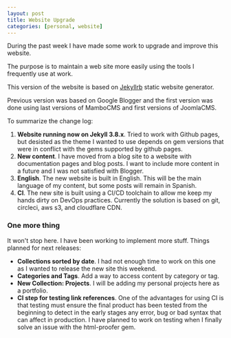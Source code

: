 ```yaml
---
layout: post
title: Website Upgrade
categories: [personal, website]
---
```


During the past week I have made some work to upgrade and improve this website.

The purpose is to maintain a web site more easily using the tools I frequently
 use at work. 

This version of the website is based on [Jekyllrb](https://jekyllrb.com/) static
 website generator.

Previous version was based on Google Blogger and the first version was done
 using last versions of MamboCMS and first versions of JoomlaCMS.

To summarize the change log:

1. **Website running now on Jekyll 3.8.x**.  Tried to work with Github pages,
 but  desisted as the theme I wanted to use depends on gem versions that were in 
 conflict with the gems supported by github pages.
2. **New content**.  I have moved from a blog site to a website with
 documentation pages and blog posts.  I want to include more content in a future 
 and I was not satisfied with Blogger.
3. **English**.  The new website is built in English.  This will be the main 
 language of my content, but some posts will remain in Spanish.
4. **CI**.  The new site is built using a CI/CD toolchain to allow me keep my hands dirty on DevOps practices.  Currently the solution is based on git, circleci, aws s3, and cloudflare CDN.

### One more thing

It won't stop here.  I have been working to implement more stuff.  Things 
 planned for next releases:

* **Collections sorted by date**.  I had not enough time to work on this one as 
  I wanted to release the new site this weekend.  
* **Categories and Tags**.  Add a way to access content by category or tag.
* **New Collection: Projects**.  I will be adding my personal projects here as a portfolio.
* **CI step for testing link references**.  One of the advantages for using CI is that testing must ensure the final product has been tested from the beginning to detect in the early stages any error, bug or bad syntax that can affect in production.  I have planned to work on testing when I finally solve an issue with the html-proofer gem.



